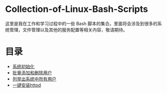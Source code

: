 # Collection-of-Linux-Bash-Scripts

这里是我在工作和学习过程中的一些 Bash 脚本的集合。里面将会涉及到很多的系统管理，文件管理以及其他的服务配置等相关内容，敬请期待。

# 目录

- [系统初始化](https://github.com/xiaoshuaigege/Collection-of-Linux-Bash-Scripts/tree/master/%E7%B3%BB%E7%BB%9F%E5%88%9D%E5%A7%8B%E5%8C%96 "系统初始化") 
- [批量添加和删除用户](https://github.com/xiaoshuaigege/Collection-of-Linux-Bash-Scripts/tree/master/%E6%89%B9%E9%87%8F%E6%B7%BB%E5%8A%A0%E5%92%8C%E5%88%A0%E9%99%A4%E7%94%A8%E6%88%B7 "批量添加和删除用户")  
- [列举出系统中所有用户](https://github.com/xiaoshuaigege/Collection-of-Linux-Bash-Scripts/tree/master/%E5%88%97%E4%B8%BE%E5%87%BA%E7%B3%BB%E7%BB%9F%E4%B8%AD%E6%89%80%E6%9C%89%E7%9A%84%E7%94%A8%E6%88%B7 "列举出系统中所有用户") 
- [一键安装httpd](https://github.com/xiaoshuaigege/Collection-of-Linux-Bash-Scripts/tree/master/%E4%B8%80%E9%94%AE%E5%AE%89%E8%A3%85httpd "一键安装httpd")
